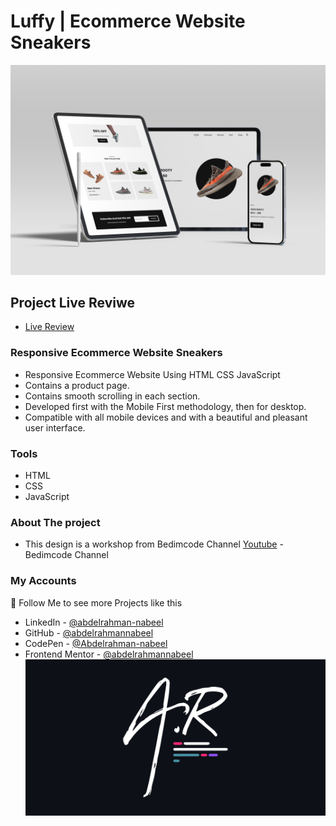 # Luffy | Ecommerce Website Sneakers
![preview img](/preview.png)
## Project Live Reviwe
- [Live Review](https://abdelrahmannabeel.github.io/Luffy-Sneakers/)
### Responsive Ecommerce Website Sneakers
- Responsive Ecommerce Website Using HTML CSS JavaScript
- Contains a product page.
- Contains smooth scrolling in each section.
- Developed first with the Mobile First methodology, then for desktop.
- Compatible with all mobile devices and with a beautiful and pleasant user interface.
### Tools
- HTML
- CSS
- JavaScript
### About The project
- This design is a workshop from Bedimcode Channel
[Youtube](https://www.youtube.com/@Bedimcode) - Bedimcode Channel
### My Accounts
💙 Follow Me to see more Projects like this
- LinkedIn - [@abdelrahman-nabeel](https://www.linkedin.com/in/abdelrahman-nabeel/)
- GitHub - [@abdelrahmannabeel](https://github.com/abdelrahmannabeel)
- CodePen - [@Abdelrahman-nabeel](https://codepen.io/Abdelrahman-nabeel)
- Frontend Mentor - [@abdelrahmannabeel](https://www.frontendmentor.io/profile/abdelrahmannabeel)
![AbdelRahman-Nabeel-Logo](./assets/images/AbdelRahman-Nabeel-Logo-v.png)